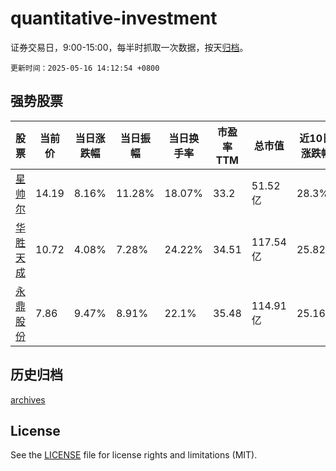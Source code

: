 # quantitative-investment

证券交易日，9:00-15:00，每半时抓取一次数据，按天[归档](archives)。

`更新时间：2025-05-16 14:12:54 +0800`

## 强势股票

|股票|当前价|当日涨跌幅|当日振幅|当日换手率|市盈率TTM|总市值|近10日涨跌幅|
|----|----|----|----|----|----|----|----|
|[星帅尔](https://xueqiu.com/S/SZ002860)|14.19|8.16%|11.28%|18.07%|33.2|51.52亿|28.3%|
|[华胜天成](https://xueqiu.com/S/SH600410)|10.72|4.08%|7.28%|24.22%|34.51|117.54亿|25.82%|
|[永鼎股份](https://xueqiu.com/S/SH600105)|7.86|9.47%|8.91%|22.1%|35.48|114.91亿|25.16%|

## 历史归档

[archives](archives)

## License

See the [LICENSE](LICENSE) file for license rights and limitations (MIT).